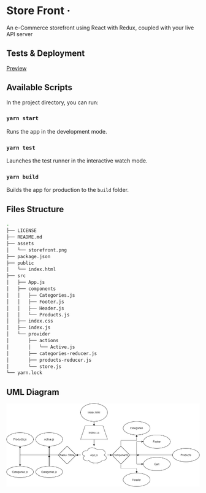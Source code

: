 # Store Front &middot;

An e-Commerce storefront using React with Redux, coupled with your live API server

## Tests & Deployment

[Preview]()

## Available Scripts

In the project directory, you can run:

### `yarn start`

Runs the app in the development mode.

### `yarn test`

Launches the test runner in the interactive watch mode.

### `yarn build`

Builds the app for production to the `build` folder.

## Files Structure

```bash
.
├── LICENSE
├── README.md
├── assets
│   └── storefront.png
├── package.json
├── public
│   └── index.html
├── src
│   ├── App.js
│   ├── components
│   │   ├── Categories.js
│   │   ├── Footer.js
│   │   ├── Header.js
│   │   └── Products.js
│   ├── index.css
│   ├── index.js
│   └── provider
│       ├── actions
│       │   └── Active.js
│       ├── categories-reducer.js
│       ├── products-reducer.js
│       └── store.js
└── yarn.lock
```

## UML Diagram

![](./assets/storefront.png)
